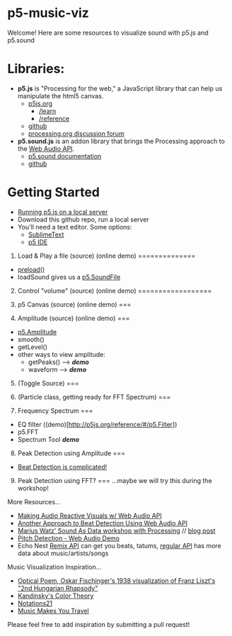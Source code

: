 p5-music-viz
============
Welcome! Here are some resources to visualize sound with p5.js and p5.sound

Libraries:
=============================
* **p5.js** is "Processing for the web," a JavaScript library that can help us manipulate the html5 canvas.
  * [p5js.org](http://p5js.org)
    * [/learn](http://p5js.org/learn)
    * [/reference](http://p5js.org/reference/)
  * [github](https://github.com/lmccart/p5.js)
  * [processing.org discussion forum](http://forum.processing.org/two/categories/p5-js)
* **p5.sound.js** is an addon library that brings the Processing approach to the [Web Audio API](http://w3.org/TR/webaudio/).
  * [p5.sound documentation](http://p5js.org/reference/#/libraries/p5.sound)
  * [github](https://github.com/therewasaguy/p5.sound)


Getting Started
===============
* [Running p5.js on a local server](https://github.com/lmccart/p5.js/wiki/Local-server)
* Download this github repo, run a local server
* You'll need a text editor. Some options:
  * [SublimeText](http://www.sublimetext.com/)
  * [p5 IDE](http://p5js.org/download/)

1. Load & Play a file (source) (online demo)
==============
* [preload()](http://p5js.org/reference/#/p5/preload)
* loadSound gives us a [p5.SoundFile](http://p5js.org/reference/#/p5.SoundFile)


2. Control "volume" (source) (online demo)
==================

3. p5 Canvas (source) (online demo)
===

4. Amplitude (source) (online demo)
===
* [p5.Amplitude](http://p5js.org/reference/#/p5.Amplitude)
* smooth()
* getLevel()
* other ways to view amplitude:
  * getPeaks()  --> ***demo***
  * waveform --> ***demo***

5. (Toggle Source)
===

6. (Particle class, getting ready for FFT Spectrum)
===

7. Frequency Spectrum
===
* EQ filter ((demo)[http://p5js.org/reference/#/p5.Filter])
* p5.FFT
* Spectrum Tool ***demo***

8. Peak Detection using Amplitude
===
* [Beat Detection is complicated!](http://stackoverflow.com/questions/657073/how-to-detect-bpm-of-the-song-by-programming)

9. Peak Detection using FFT?
===
...maybe we will try this during the workshop!

More Resources...
* [Making Audio Reactive Visuals w/ Web Audio API](http://www.airtightinteractive.com/2013/10/making-audio-reactive-visuals/)
* [Another Approach to Beat Detection Using Web Audio API](http://tech.beatport.com/2014/web-audio/beat-detection-using-web-audio/)
* [Marius Watz' Sound As Data workshop with Processing](https://github.com/mariuswatz/ITP2013Parametric/blob/master/ITP-workshops/20131111-ITP-Sound-As-Data/) // [blog post](http://workshop.evolutionzone.com/2013/11/12/itp-sound-as-data-workshop-code/)
* [Pitch Detection - Web Audio Demo](https://webaudiodemos.appspot.com/pitchdetect/)
* Echo Nest [Remix API](http://echonest.github.io/remix/) can get you beats, tatums, [regular API](http://developer.echonest.com/docs/v4) has more data about music/artists/songs

Music Visualization Inspiration...
* [Optical Poem, Oskar Fischinger's 1938 visualization of Franz Liszt's "2nd Hungarian Rhapsody"](https://www.youtube.com/watch?v=they7m6YePo)
* [Kandinsky's Color Theory](http://lettersfrommunich.wikispaces.com/Kandinsky's+Color+Theory)
* [Notations21](http://www.notations21.net/)
* [Music Makes You Travel](http://www.openprocessing.org/sketch/138877)


Please feel free to add inspiration by submitting a pull request!
